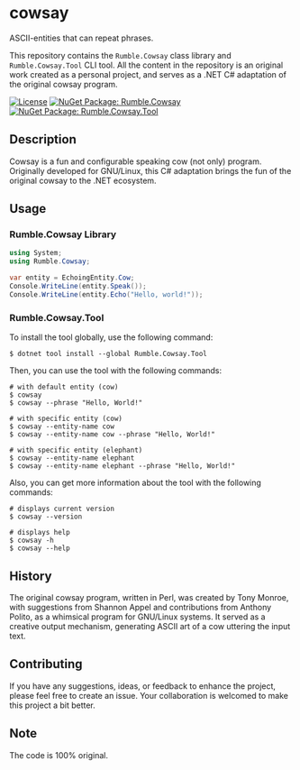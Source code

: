 # cowsay
ASCII-entities that can repeat phrases.

This repository contains the `Rumble.Cowsay` class library and `Rumble.Cowsay.Tool` CLI tool. All the content in the repository is an original work created as a personal project, and serves as a .NET C# adaptation of the original cowsay program.

[![License](https://img.shields.io/github/license/rumrunner0/cowsay?label=license)](https://github.com/rumrunner0/cowsay/blob/main/LICENSE)
[![NuGet Package: Rumble.Cowsay](https://img.shields.io/nuget/vpre/Rumble.Cowsay?label=nuget%3A%20Rumble.Cowsay)](https://www.nuget.org/packages/Rumble.Cowsay)
[![NuGet Package: Rumble.Cowsay.Tool](https://img.shields.io/nuget/vpre/Rumble.Cowsay.Tool?label=nuget%3A%20Rumble.Cowsay.Tool)](https://www.nuget.org/packages/Rumble.Cowsay.Tool)

## Description
Cowsay is a fun and configurable speaking cow (not only) program. Originally developed for GNU/Linux, this C# adaptation brings the fun of the original cowsay to the .NET ecosystem.

## Usage

### Rumble.Cowsay Library

```csharp
using System;
using Rumble.Cowsay;

var entity = EchoingEntity.Cow;
Console.WriteLine(entity.Speak());
Console.WriteLine(entity.Echo("Hello, world!"));
```

### Rumble.Cowsay.Tool

To install the tool globally, use the following command:
```shell
$ dotnet tool install --global Rumble.Cowsay.Tool
```

Then, you can use the tool with the following commands:
```shell
# with default entity (cow)
$ cowsay
$ cowsay --phrase "Hello, World!"

# with specific entity (cow)
$ cowsay --entity-name cow
$ cowsay --entity-name cow --phrase "Hello, World!"

# with specific entity (elephant)
$ cowsay --entity-name elephant
$ cowsay --entity-name elephant --phrase "Hello, World!"
```

Also, you can get more information about the tool with the following commands:
```shell
# displays current version
$ cowsay --version

# displays help
$ cowsay -h
$ cowsay --help
```

## History
The original cowsay program, written in Perl, was created by Tony Monroe, with suggestions from Shannon Appel and contributions from Anthony Polito, as a whimsical program for GNU/Linux systems. It served as a creative output mechanism, generating ASCII art of a cow uttering the input text.

## Contributing
If you have any suggestions, ideas, or feedback to enhance the project, please feel free to create an issue. Your collaboration is welcomed to make this project a bit better.

## Note
The code is 100% original.
